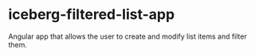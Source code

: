 # iceberg-filtered-list-app
Angular app that allows the user to create and modify list items and filter them.
